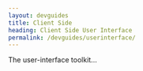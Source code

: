 ```yaml
---
layout: devguides
title: Client Side
heading: Client Side User Interface
permalink: /devguides/userinterface/
---
```


The user-interface toolkit...
